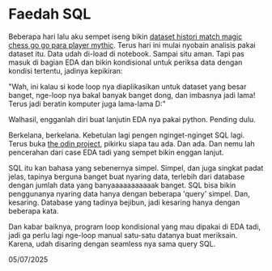 # Faedah SQL

Beberapa hari lalu aku sempet iseng bikin [dataset histori match magic chess go go para player mythic](https://github.com/dinanabila/mcgg-matches-dataset). Terus hari ini mulai nyobain analisis pakai dataset itu. Data udah di-load di notebook. Sampai situ aman. Tapi pas masuk di bagian EDA dan bikin kondisional untuk periksa data dengan kondisi tertentu, jadinya kepikiran:

"Wah, ini kalau si kode loop nya diaplikasikan untuk dataset yang besar banget, nge-loop nya bakal banyak banget dong, dan imbasnya jadi lama! Terus jadi beratin komputer juga lama-lama D:"

Walhasil, engganlah diri buat lanjutin EDA nya pakai python. Pending dulu. 

Berkelana, berkelana. Kebetulan lagi pengen nginget-nginget SQL lagi. Terus buka [the odin project](https://www.theodinproject.com/lessons/node-path-databases-databases-and-sql#the-worlds-fastest-semi-complete-explanation-of-sql), pikirku siapa tau ada. Dan ada. Dan nemu lah pencerahan dari case EDA tadi yang sempet bikin enggan lanjut. 

SQL itu kan bahasa yang sebenernya simpel. Simpel, dan juga singkat padat jelas, tapinya berguna banget buat nyaring data, terlebih dari database dengan jumlah data yang banyaaaaaaaaaaak banget. SQL bisa bikin penggunanya nyaring data hanya dengan beberapa 'query' simpel. Dan, kesaring. Database yang tadinya bejibun, jadi kesaring hanya dengan beberapa kata. 

Dan kabar baiknya, program loop kondisional yang mau dipakai di EDA tadi, jadi ga perlu lagi nge-loop manual satu-satu datanya buat meriksain. Karena, udah disaring dengan seamless nya sama query SQL. 

05/07/2025
